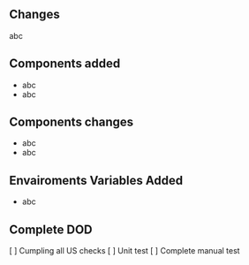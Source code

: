 ## Changes
abc
## Components added
- abc
- abc
## Components changes
- abc
- abc
## Envairoments Variables Added
- abc
## Complete DOD
[ ] Cumpling all US checks
[ ] Unit test
[ ] Complete manual test